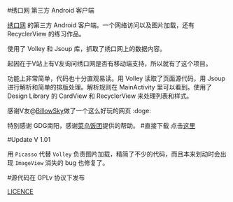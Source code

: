#绣口网 第三方 Android 客户端

[绣口网](http://www.xiukoo.org) 的第三方 Android 客户端。一个网络访问以及图片加载，还有 RecyclerView 的练习作品。

使用了 Volley 和 Jsoup 库，抓取了绣口网上的数据内容。

起因在于V站上有V友询问绣口网是否有移动端支持，所以就有了这个项目。

功能上非常简单，代码也十分直观易读。用 Volley 读取了页面源代码，用 Jsoup 进行解析和简单的排版处理。解析规则在 MainActivity 里可以看到。使用了 Design Library 的 CardView 和 RecyclerView 来处理列表和样式。

感谢V友@[BillowSky](https://www.v2ex.com/member/BillowSky)做了一个这么好玩的网页 :doge:

特别感谢 GDG南阳，感谢[菜鸟饭团](http://www.gdgny.org/series/androidfan)提供的帮助。
#直接下载
点击[这里](http://fir.im/d4g9)

#Update
V 1.01

用 `Picasso` 代替 `Volley` 负责图片加载，精简了不少的代码，而且本来划动时会出现 `ImageView` 消失的 bug 也修复了。

#源代码在 GPLv 协议下发布

[LICENCE](https://github.com/Anthonyeef/XiuKoo/blob/master/LICENSE)







